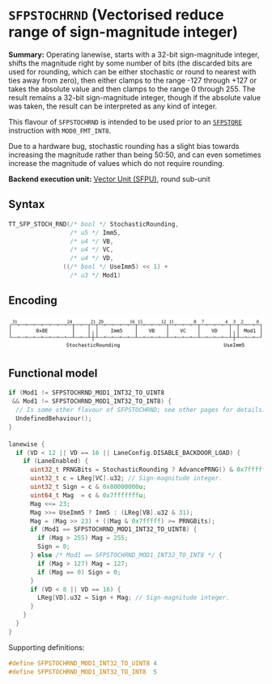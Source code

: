 # `SFPSTOCHRND` (Vectorised reduce range of sign-magnitude integer)

**Summary:** Operating lanewise, starts with a 32-bit sign-magnitude integer, shifts the magnitude right by some number of bits (the discarded bits are used for rounding, which can be either stochastic or round to nearest with ties away from zero), then either clamps to the range -127 through +127 or takes the absolute value and then clamps to the range 0 through 255. The result remains a 32-bit sign-magnitude integer, though if the absolute value was taken, the result can be interpreted as any kind of integer.

This flavour of `SFPSTOCHRND` is intended to be used prior to an [`SFPSTORE`](SFPSTORE.md) instruction with `MOD0_FMT_INT8`.

Due to a hardware bug, stochastic rounding has a slight bias towards increasing the magnitude rather than being 50:50, and can even sometimes increase the magnitude of values which do not require rounding.

**Backend execution unit:** [Vector Unit (SFPU)](VectorUnit.md), round sub-unit

## Syntax

```c
TT_SFP_STOCH_RND(/* bool */ StochasticRounding,
                 /* u5 */ Imm5,
                 /* u4 */ VB,
                 /* u4 */ VC,
                 /* u4 */ VD,
               ((/* bool */ UseImm5) << 1) +
                 /* u3 */ Mod1)
```

## Encoding

![](../../../Diagrams/Out/Bits32_SFPSTOCHRNDi.svg)

## Functional model

```c
if (Mod1 != SFPSTOCHRND_MOD1_INT32_TO_UINT8
 && Mod1 != SFPSTOCHRND_MOD1_INT32_TO_INT8) {
  // Is some other flavour of SFPSTOCHRND; see other pages for details.
  UndefinedBehaviour();
}

lanewise {
  if (VD < 12 || VD == 16 || LaneConfig.DISABLE_BACKDOOR_LOAD) {
    if (LaneEnabled) {
      uint32_t PRNGBits = StochasticRounding ? AdvancePRNG() & 0x7fffff : 0x400000;
      uint32_t c = LReg[VC].u32; // Sign-magnitude integer.
      uint32_t Sign = c & 0x80000000u;
      uint64_t Mag  = c & 0x7fffffffu;
      Mag <<= 23;
      Mag >>= UseImm5 ? Imm5 : (LReg[VB].u32 & 31);
      Mag = (Mag >> 23) + ((Mag & 0x7fffff) >= PRNGBits);
      if (Mod1 == SFPSTOCHRND_MOD1_INT32_TO_UINT8) {
        if (Mag > 255) Mag = 255;
        Sign = 0;
      } else /* Mod1 == SFPSTOCHRND_MOD1_INT32_TO_INT8 */ {
        if (Mag > 127) Mag = 127;
        if (Mag == 0) Sign = 0;
      }
      if (VD < 8 || VD == 16) {
        LReg[VD].u32 = Sign + Mag; // Sign-magnitude integer.
      }
    }
  }
}
```

Supporting definitions:
```c
#define SFPSTOCHRND_MOD1_INT32_TO_UINT8 4
#define SFPSTOCHRND_MOD1_INT32_TO_INT8  5
```
